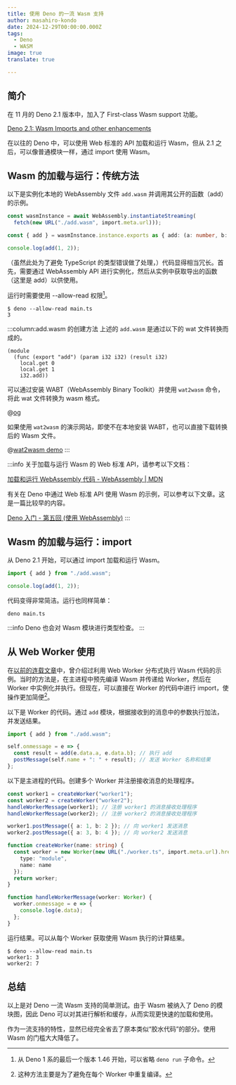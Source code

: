 ```yaml
---
title: 使用 Deno 的一流 Wasm 支持
author: masahiro-kondo
date: 2024-12-29T00:00:00.000Z
tags:
  - Deno
  - WASM
image: true
translate: true

---
```


## 简介
在 11 月的 Deno 2.1 版本中，加入了 First-class Wasm support 功能。

[Deno 2.1: Wasm Imports and other enhancements](https://deno.com/blog/v2.1)

在以往的 Deno 中，可以使用 Web 标准的 API 加载和运行 Wasm，但从 2.1 之后，可以像普通模块一样，通过 import 使用 Wasm。

## Wasm 的加载与运行：传统方法
以下是实例化本地的 WebAssembly 文件 `add.wasm` 并调用其公开的函数（add）的示例。

```typescript:main.ts
const wasmInstance = await WebAssembly.instantiateStreaming(
  fetch(new URL("./add.wasm", import.meta.url)));

const { add } = wasmInstance.instance.exports as { add: (a: number, b: number) => number };

console.log(add(1, 2));
```

（虽然此处为了避免 TypeScript 的类型错误做了处理，）代码显得相当冗长。首先，需要通过 WebAssembly API 进行实例化，然后从实例中获取导出的函数（这里是 add）以供使用。

运行时需要使用 --allow-read 权限[^1]。
```
$ deno --allow-read main.ts
3
```

[^1]: 从 Deno 1 系的最后一个版本 1.46 开始，可以省略 `deno run` 子命令。

:::column:add.wasm 的创建方法
上述的 `add.wasm` 是通过以下的 wat 文件转换而成的。

```lisp:add.wat
(module
  (func (export "add") (param i32 i32) (result i32)
    local.get 0
    local.get 1
    i32.add))
```

可以通过安装 WABT（WebAssembly Binary Toolkit）并使用 `wat2wasm` 命令，将此 wat 文件转换为 wasm 格式。

@[og](https://github.com/WebAssembly/wabt)

如果使用 `wat2wasm` 的演示网站，即使不在本地安装 WABT，也可以直接下载转换后的 Wasm 文件。

@[wat2wasm demo](https://webassembly.github.io/wabt/demo/wat2wasm/)
:::

:::info
关于加载与运行 Wasm 的 Web 标准 API，请参考以下文档：

[加载和运行 WebAssembly 代码 - WebAssembly | MDN](https://developer.mozilla.org/ja/docs/WebAssembly/Loading_and_running)

有关在 Deno 中通过 Web 标准 API 使用 Wasm 的示例，可以参考以下文章。这是一篇比较早的内容。

[Deno 入门 - 第五回 (使用 WebAssembly)](https://developer.mamezou-tech.com/deno/getting-started/05-using-wasm/)
:::

## Wasm 的加载与运行：import

从 Deno 2.1 开始，可以通过 import 加载和运行 Wasm。

```typescript:main.ts
import { add } from "./add.wasm";

console.log(add(1, 2));
```

代码变得非常简洁。运行也同样简单：

```shell
deno main.ts
```

:::info
Deno 也会对 Wasm 模块进行类型检查。
:::

## 从 Web Worker 使用

在[以前的连载文章](https://developer.mamezou-tech.com/deno/getting-started/05-using-wasm/)中，曾介绍过利用 Web Worker 分布式执行 Wasm 代码的示例。当时的方法是，在主进程中预先编译 Wasm 并传递给 Worker，然后在 Worker 中实例化并执行。但现在，可以直接在 Worker 的代码中进行 import，使操作更加简便[^2]。

[^2]: 这种方法主要是为了避免在每个 Worker 中重复编译。

以下是 Worker 的代码。通过 `add` 模块，根据接收到的消息中的参数执行加法，并发送结果。

```typescript:worker.ts
import { add } from "./add.wasm";

self.onmessage = e => {
  const result = add(e.data.a, e.data.b); // 执行 add
  postMessage(self.name + ": " + result); // 发送 Worker 名称和结果
};
```

以下是主进程的代码。创建多个 Worker 并注册接收消息的处理程序。

```typescript:main.ts
const worker1 = createWorker("worker1");
const worker2 = createWorker("worker2");
handleWorkerMessage(worker1); // 注册 worker1 的消息接收处理程序
handleWorkerMessage(worker2); // 注册 worker2 的消息接收处理程序

worker1.postMessage({ a: 1, b: 2 }); // 向 worker1 发送消息
worker2.postMessage({ a: 3, b: 4 }); // 向 worker2 发送消息

function createWorker(name: string) {
  const worker = new Worker(new URL("./worker.ts", import.meta.url).href, { 
    type: "module",
    name: name 
  });
  return worker;
}

function handleWorkerMessage(worker: Worker) {
  worker.onmessage = e => {
    console.log(e.data);
  };
}
```

运行结果。可以从每个 Worker 获取使用 Wasm 执行的计算结果。

```shell
$ deno --allow-read main.ts
worker1: 3
worker2: 7
```

## 总结
以上是对 Deno 一流 Wasm 支持的简单测试。由于 Wasm 被纳入了 Deno 的模块图，因此 Deno 可以对其进行解析和缓存，从而实现更快速的加载和使用。

作为一流支持的特性，显然已经完全省去了原本类似“胶水代码”的部分。使用 Wasm 的门槛大大降低了。
